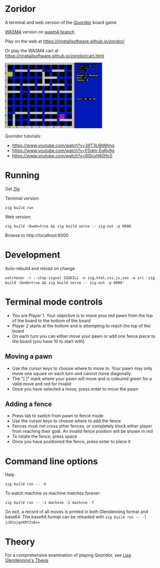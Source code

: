 # Zoridor

A terminal and web version of the [Quoridor](https://en.wikipedia.org/wiki/Quoridor) board game

[WASM4](https://wasm4.org/) version on [wasm4 branch](https://github.com/ringtailsoftware/zoridor/tree/wasm4).

Play on the web at https://ringtailsoftware.github.io/zoridor/

Or play the WASM4 cart at https://ringtailsoftware.github.io/zoridor/cart.html

![](doc/demo.gif)

Quoridor tutorials:

 - https://www.youtube.com/watch?v=39T3L6hNfmg
 - https://www.youtube.com/watch?v=FDdm-EgRy9g
 - https://www.youtube.com/watch?v=6ISruhN0Hc0

# Running

Get [Zig](https://ziglang.org/download/)

Terminal version:

    zig build run

Web version:

    zig build -Dweb=true && zig build serve -- zig-out -p 8000

Browse to http://localhost:8000

# Development

Auto-rebuild and reload on change

    watchexec -r --stop-signal SIGKILL -e zig,html,css,js,zon -w src 'zig build -Dweb=true && zig build serve -- zig-out -p 8000'

# Terminal mode controls

 - You are Player 1. Your objective is to move your red pawn from the top of the board to the bottom of the board
 - Player 2 starts at the bottom and is attempting to reach the top of the board
 - On each turn you can either move your pawn or add one fence piece to the board (you have 10 to start with)

## Moving a pawn

 - Use the cursor keys to choose where to move to. Your pawn may only move one square on each turn and cannot move diagonally
 - The "[ ]" mark where your pawn will move and is coloured green for a valid move and red for invalid
 - Once you have selected a move, press enter to move the pawn

## Adding a fence

 - Press tab to switch from pawn to fence mode
 - Use the cursor keys to choose where to add the fence
 - Fences must not cross other fences, or completely block either player from reaching their goal. An invalid fence position will be shown in red
 - To rotate the fence, press space
 - Once you have positioned the fence, press enter to place it

# Command line options

Help

    zig build run -- -h

To watch machine vs machine matches forever:

    zig build run -- -1 machine -2 machine -f

On exit, a record of all moves is printed in both Glendenning format and base64. The base64 format can be reloaded with `zig build run -- -l jcNJujqxKRY2sA==`

# Theory

For a comprehensive examination of playing Quoridor, see [Lisa Glendenning's Thesis](https://www.labri.fr/perso/renault/working/teaching/projets/files/glendenning_ugrad_thesis.pdf)

